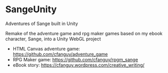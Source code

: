 # SangeUnity
Adventures of Sange built in Unity

Remake of the adventure game and rpg maker games based on my ebook character, Sange, into a Unity WebGL project
  - HTML Canvas adventure game: https://github.com/cfanguy/adventure_game
  - RPG Maker game: https://github.com/cfanguy/rpgm_sange
  - eBook story: https://cfanguy.wordpress.com/creative_writing/
